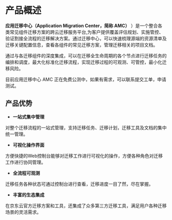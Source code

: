 # 产品概述

**应用迁移中心（Application Migration Center，简称 AMC）** ）是一个整合各类常见组件迁移方案的跨云迁移服务平台,为客户提供覆盖评估规划、实施管控、验证割接全流程的迁移解决方案。通过迁移中心，可以快速梳理源端的资源清单及迁移关键配置信息，查看各组件的常见迁移方案，管理迁移相关的项目文档。

通过与各迁移组件的深度集成，可以在迁移全生命周期的各个节点进行迁移任务的编排和调度，最大化标准化迁移流程，实现迁移过程的可观测、可管控，最小化迁移风险。

目前应用迁移中心 AMC 正在免费公测中，如果有需求，可以联系提交工单，申请测试。 


## 产品优势
- **一站式集中管理**

对整个迁移流程的一站式管理，支持迁移任务、迁移计划，迁移工具及文档的集中统一管理。

- **可视化操作界面**

方便快捷的Web控制台能够对迁移工作进行可视化的操作，方便各种角色对迁移工作进行协同管理。

- **全流程可观测**

迁移任务各种状态可通过控制台进行查看，迁移进度一目了然，尽在掌握。

- **丰富的生态集成**

在京东云官方迁移方案和工具，还集成了众多第三方迁移工具，满足用户各种迁移场景的灵活需求。

